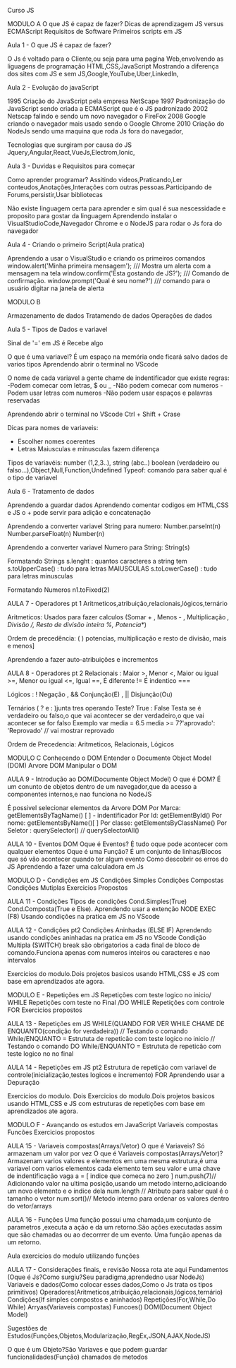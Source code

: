 Curso JS

MODULO A
O que JS é capaz de fazer?
Dicas de aprendizagem
JS versus ECMAScript
Requisitos de Software
Primeiros scripts em JS

Aula 1 - O que JS é capaz de fazer?

O Js é voltado para o Cliente,ou seja para uma pagina Web,envolvendo as liguagens de programação
HTML,CSS,JavaScript
Mostrando a diferença dos sites com JS e sem JS,Google,YouTube,Uber,LinkedIn,

Aula 2 - Evolução do javaScript

1995 Criação do JavaScript pela empresa NetScape
1997 Padronização do JavaScript sendo criada a ECMAScript que é o JS padronizado
2002 Netscap falindo e sendo um novo navegador o FireFox
2008 Google criando o navegador mais usado sendo o Google Chrome
2010 Criação do NodeJs sendo uma maquina que roda Js fora do navegador,

Tecnologias que surgiram por causa do JS
Jquery,Angular,React,VueJs,Electrom,Ionic,

Aula 3 - Duvidas e Requisitos para começar 

Como aprender programar? Assitindo videos,Praticando,Ler conteudos,Anotações,Interações com outras pessoas.Participando de Forums,persistir,Usar bibliotecas

Não existe linguagem certa para aprender e sim qual é sua nescessidade e proposito para gostar da linguagem
Aprendendo instalar o VisualStudioCode,Navegador Chrome e o NodeJS para rodar o Js fora do navegador

Aula 4 - Criando o primeiro Script(Aula pratica)

Aprendendo a usar o VisualStudio e criando os primeiros comandos
window.alert('Minha primeira mensagem'); /// Mostra um alerta com a mensagem na tela
window.confirm('Esta gostando de JS?'); /// Comando de confirmação.
window.prompt('Qual é seu nome?') /// comando para o usuário digitar na janela de alerta


MODULO B

Armazenamento de dados
Tratamendo de dados
Operações de dados

Aula 5 - Tipos de Dados e variavel

Sinal de '=' em JS é Recebe algo

O que é uma variavel? É um espaço na memória onde ficará salvo dados de varios tipos
Aprendendo abrir o terminal no VScode

O nome de cada variavel a gente chame de indentificador que existe regras:
-Podem comecar com letras, $ ou _
-Não podem comecar com numeros
-Podem usar letras com numeros
-Não podem usar espaços e palavras reservadas

Aprendendo abrir o terminal no VScode Ctrl + Shift + Crase 

Dicas para nomes de variaveis:
- Escolher nomes coerentes
- Letras Maiusculas e minusculas fazem diferença

Tipos de variavéis: number (1,2,3..), string (abc..) boolean (verdadeiro ou falso...),Object,Null,Function,Undefined
Typeof: comando para saber qual é o tipo de variavel

Aula 6 - Tratamento de dados

Aprendendo a guardar dados
Aprendendo comentar codigos em HTML,CSS e JS
o + pode servir para adição e concatenação

Aprendendo a converter variavel String para numero: 
Number.parseInt(n)
Number.parseFloat(n)
Number(n)

Aprendendo a converter variavel Numero para String: 
String(s)

Formatando Strings
s.lenght : quantos caracteres a string tem
s.toUpperCase() : tudo para letras MAIUSCULAS
s.toLowerCase() : tudo para letras minusculas

Formatando Numeros 
n1.toFixed(2)

AULA 7 -  Operadores pt 1
Aritmeticos,atribuição,relacionais,lógicos,ternário

Aritmeticos: Usados para fazer calculos (Somar + , Menos - , Multiplicação *, Divisão /, Resto de divisão inteira %, Potencia**)

Ordem de precedência:  ( ) potencias, multiplicação e resto de divisão, mais e menos]

Aprendendo a fazer auto-atribuições e incrementos

AULA 8 -  Operadores pt 2
Relacionais : Maior >, Menor <, Maior ou igual >=, Menor ou igual <=, Igual ==, É diferente !=
É indentico === 

Lógicos : ! Negação , && Conjunção(E) , || Disjunção(Ou)

Ternários  ( ? e  : )junta tres operando Teste? True : False
Testa se é verdadeiro ou falso,o que vai acontecer se der verdadeiro,o que vai acontecer se for falso
Exemplo
var media = 6.5 
media >= 7?'aprovado': 'Reprovado' // vai mostrar reprovado 

Ordem de Precedencia: Aritmeticos, Relacionais, Lógicos


MODULO C
Conhecendo o DOM
Entender o Documente Object Model (DOM)
Arvore DOM
Manipular o DOM

AULA 9 - Introdução ao DOM(Documente Object Model)
O que é DOM? É um conunto de objetos dentro de um navegador,que da acesso a componentes internos,e nao funciona no NodeJS

É possivel selecionar elementos da Arvore DOM
Por Marca: getElementsByTagName() [ ] - indentificador 
Por Id: getElementById()
Por nome: getElementsByName()[ ] 
Por classe: getElementsByClassName()
Por Seletor : querySelector() // querySelectorAll()

AULA 10 - Eventos DOM
Oque é  Eventos? É tudo oque pode acontecer com qualquer elementos
Oque é uma Função? É um conjunto de linhas/Blocos que só vão acontecer quando ter algum evento
Como descobrir os erros do JS
Aprendendo a fazer uma calculadora em Js

MODULO D - Condições em JS
Condições Simples
Condições Compostas
Condições Mutiplas
Exercicios Propostos

AULA 11 - Condições 
Tipos de condições Cond.Simples(True) Cond.Composta(True e Else).
Aprendendo usar a extenção NODE EXEC (F8)
Usando condições na pratica em JS no VScode

AULA 12 - Condições pt2
Condições Aninhadas (ELSE IF)
Aprendendo usando condições aninhadas na pratica em JS no VScode
Condição Multipla (SWITCH) break são obrigatorios a cada final de bloco de comando.Funciona apenas com numeros inteiros ou caracteres e nao intervalos

Exercicios do modulo.Dois projetos basicos usando HTML,CSS e JS com base em aprendizados ate agora.

MODULO E - Repetições em JS
Repetições com teste logico no inicio/ WHILE
Repetições com teste no Final /DO WHILE
Repetições com controle FOR
Exercicios propostos

AULA 13 - Repetições em JS
WHILE(QUANDO FOR VER WHILE CHAME DE ENQUANTO(condição for verdadeira))
// Testando o comando While/ENQUANTO = Estrututa de repeticão com teste logico no inicio
// Testando o comando DO While/ENQUANTO = Estrututa de repeticão com teste logico no no final

AULA 14 -  Repetições em JS pt2
Estrutura de repetição com variavel de controle(inicialização,testes logicos e incremento) FOR
Aprendendo usar a Depuração

Exercicios do modulo. Dois Exercicios do modulo.Dois projetos basicos usando HTML,CSS e JS com estruturas de repetições com base em aprendizados ate agora.

MODULO F - Avançando os estudos em JavaScript
Variaveis compostas
Funcões 
Exercicios propostos

AULA 15 - Variaveis compostas(Arrays/Vetor)
O que é Variaveis? Só armazenam um valor por vez
O que é Variaveis compostas(Arrays/Vetor)?Armazenam varios valores e elementos em uma mesma estrutura,é uma variavel com varios elementos cada elemento tem seu valor e uma chave de indentificação
vaga a =  [ indice que comeca no zero ]
num.push(7)// Adicionando valor na ultima posição,usando um metodo interno,adicioando um novo elemento e o indice dela
num.length // Atributo para saber qual é o tamanho o vetor
num.sort()// Metodo interno para ordenar os valores dentro do vetor/arrays

AULA 16 - Funções 
Uma função possui uma chamada,um conjunto de parametros ,executa a ação e da um retorno.São ações executadas assim que são chamadas ou ao decorrrer de um evento.
Uma função apenas da um retorno.

Aula exercicios do modulo utilizando funções

AULA 17 - Considerações finais, e revisão
Nossa rota ate aqui 
Fundamentos (Oque é Js?Como surgiu?Seu paradigma,aprendedno usar NodeJs)
Variaveis e dados(Como colocar esses dados,Como o Js trata os tipos primitivos)
Operadores(Aritmeticos,atribuição,relacionais,lógicos,ternário)
Condições(If simples compostos e aninhados)
Repetições(For,While,Do While)
Arryas(Variaveis compostas)
Funcoes()
DOM(Document Object Model)

Sugestões de Estudos(Funções,Objetos,Modularização,RegEx,JSON,AJAX,NodeJS)

O que é um Objeto?São Variaves e que podem guardar funcionalidades(Função) chamados de metodos 
